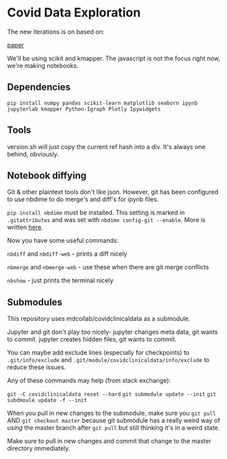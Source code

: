 # Covid Data Exploration

The new iterations is on based on:

[paper](http://diglib.eg.org/handle/10.2312/SPBG.SPBG07.091-100)

We'll be using scikit and kmapper. The javascript is not the focus right now, we're making notebooks.

## Dependencies

`pip install numpy pandas scikit-learn matplotlib seaborn ipynb jupyterlab kmapper Python-Igraph Plotly Ipywidgets`

## Tools

version.sh will just copy the current ref hash into a div. It's always one behind, obviously.

## Notebook diffying

Git & other plaintext tools don't like json. However, git has been configured to use nbdime to do merge's and diff's for ipynb files.

`pip install nbdime` must be installed. This setting is marked in `.gitattributes` and was set with `nbdime config-git --enable`. More is written [here](https://nbdime.readthedocs.io/en/latest/vcs.html#merge-driver).

Now you have some useful commands:

`nbdiff` and `nbdiff-web` - prints a diff nicely

`nbmerge` and `nbmerge-web` - use these when there are git merge conflicts

`nbshow` - just prints the terminal nicely


## Submodules

This repository uses mdcollab/covidclinicaldata as a submodule.

Jupyter and git don't play too nicely- jupyter changes meta data, git wants to commit. jupyter creates hidden files, git wants to commit. 

You can maybe add exclude lines (especially for checkpoints) to `.git/info/exclude` and `.git/module/covidclinicaldata/info/exclude` to reduce these issues.

Any of these commands may help (from stack exchange):

`git -C covidclinicaldata reset --hard`
`git submodule update --init`
`git subdmoule update -f --init`

When you pull in new changes to the submodule, make sure you `git pull` AND `git checkout master` because git submodule has a really weird way of _using_ the master branch after `git pull` but still thinking it's in a weird state.

Make sure to pull in new changes and commit that change to the master directory immediately.
